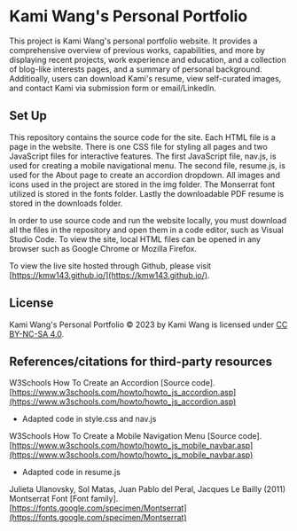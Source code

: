 # Kami Wang's Personal Portfolio
This project is Kami Wang's personal portfolio website. It provides a comprehensive overview of previous works, capabilities, and more by displaying recent projects, work experience and education, and a collection of blog-like interests pages, and a summary of personal background. Additioally, users can download Kami's resume, view self-curated images, and contact Kami via submission form or email/LinkedIn.

## Set Up
This repository contains the source code for the site. Each HTML file is a page in the website. There is one CSS file for styling all pages and two JavaScript files for interactive features. The first JavaScript file, nav.js, is used for creating a mobile navigational menu. The second file, resume.js, is used for the About page to create an accordion dropdown. All images and icons used in the project are stored in the img folder. The Monserrat font utilized is stored in the fonts folder. Lastly the downloadable PDF resume is stored in the downloads folder.

In order to use source code and run the website locally, you must download all the files in the repository and open them in a code editor, such as Visual Studio Code. To view the site, local HTML files can be opened in any browser such as Google Chrome or Mozilla Firefox. 

To view the live site hosted through Github, please visit [https://kmw143.github.io/](https://kmw143.github.io/).

## License
Kami Wang's Personal Portfolio © 2023 by Kami Wang is licensed under [CC BY-NC-SA 4.0](https://creativecommons.org/licenses/by-nc-sa/4.0/).

## References/citations for third-party resources
W3Schools How To Create an Accordion [Source code]. [https://www.w3schools.com/howto/howto_js_accordion.asp](https://www.w3schools.com/howto/howto_js_accordion.asp)
  - Adapted code in style.css and nav.js

W3Schools How To Create a Mobile Navigation Menu [Source code]. [https://www.w3schools.com/howto/howto_js_mobile_navbar.asp](https://www.w3schools.com/howto/howto_js_mobile_navbar.asp)
  - Adapted code in resume.js

Julieta Ulanovsky, Sol Matas, Juan Pablo del Peral, Jacques Le Bailly (2011) Montserrat Font [Font family]. [https://fonts.google.com/specimen/Montserrat](https://fonts.google.com/specimen/Montserrat)

